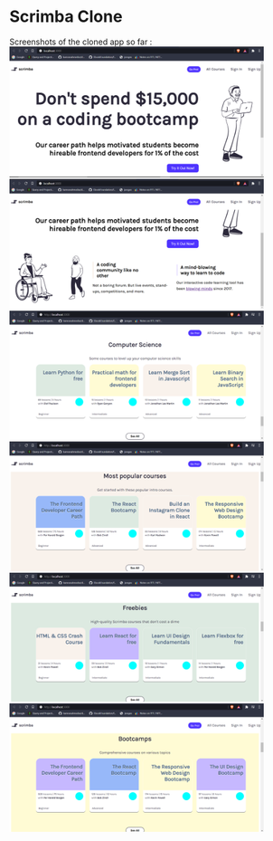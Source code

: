 # Scrimba Clone  


Screenshots of the cloned app so far :  
<img src="app_screenshots/front_page.png" width = "450" >   
<img src="app_screenshots/about_section.png" width = "450" >  
<img src="app_screenshots/cs_banner.png" width = "450" >  
<img src="app_screenshots/popular_banner.png" width = "450" >  
<img src="app_screenshots/freebies_banner.png" width = "450" >  
<img src="app_screenshots/bootcamp_banner.png" width = "450" >  

